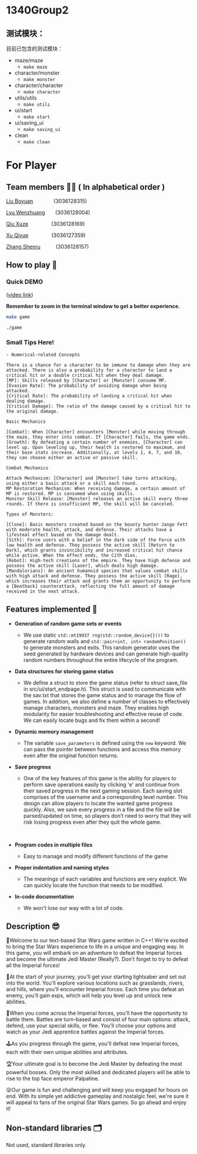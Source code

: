 # 1340Group2
## 测试模块：

目前已包含的测试模块：
- maze/maze
  - `make maze`
- character/monster
  - `make monster`
- character/character
  - `make character`
- utils/utils
  - `make utils`
- ui/start
  - `make start`
- ui/saving_ui
  - `make saving_ui`
- clean
  - `make clean`

# For Player
## Team members 🧑‍💻 ( In alphabetical order )
[Liu Boyuan]()&ensp;&ensp;&ensp;&ensp;&ensp;&ensp;&ensp;&ensp;(3036128315)

[Lyu Wenzhuang]()&ensp;&ensp;&ensp;&ensp;(3036128004)

[Qiu Xuze]()&ensp;&ensp;&ensp;&ensp;&ensp;&ensp;&ensp;&ensp;&ensp;(3036128169)

[Xu Qiyue]()&ensp;&ensp;&ensp;&ensp;&ensp;&ensp;&ensp;&ensp;&ensp;(3036127359)

[Zhang Shenru]()&ensp;&ensp;&ensp;&ensp;&ensp;&ensp;(3036128157)

## How to play 🤗
### Quick DEMO
([video link](https://youtu.be/4_AzfZmNWAg))

**Remember to zoom in the terminal window to get a better experience.**
```bash
make game
```
```bash
./game
```
### Small Tips Here!
    - Numerical-related Concepts

    There is a chance for a character to be immune to damage when they are attacked. There is also a probability for a character to land a critical hit or a double critical hit when they deal damage.
    [MP]: Skills released by [Character] or [Monster] consume MP.
    [Evasion Rate]: The probability of avoiding damage when being attacked.
    [Critical Rate]: The probability of landing a critical hit when dealing damage.
    [Critical Damage]: The ratio of the damage caused by a critical hit to the original damage.

    Basic Mechanics

    [Combat]: When [Character] encounters [Monster] while moving through the maze, they enter into combat. If [Character] fails, the game ends.
    [Growth]: By defeating a certain number of enemies, [Character] can level up. Upon leveling up, their health is restored to maximum, and their base stats increase. Additionally, at levels 1, 4, 7, and 10, they can choose either an active or passive skill.

    Combat Mechanics

    Attack Mechanism: [Character] and [Monster] take turns attacking, using either a basic attack or a skill each round.
    MP Restoration Mechanism: When receiving damage, a certain amount of MP is restored. MP is consumed when using skills.
    Monster Skill Release: [Monster] releases an active skill every three rounds. If there is insufficient MP, the skill will be canceled.

    Types of Monsters:

    [Clone]: Basic monsters created based on the bounty hunter Jango Fett with moderate health, attack, and defense. Their attacks have a lifesteal effect based on the damage dealt.
    [Sith]: Force users with a belief in the dark side of the Force with low health and defense. They possess the active skill [Return to Dark], which grants invincibility and increased critical hit chance while active. When the effect ends, the Cith dies.
    [Robot]: High-tech creations of the empire. They have high defense and possess the active skill [Laser], which deals high damage.
    [Mandalorians]: An ancient humanoid species that values combat skills with high attack and defense. They possess the active skill [Rage], which increases their attack and grants them an opportunity to perform a [Beatback] counterattack, reflecting the full amount of damage received in the next attack.


## Features implemented 🚀
- **Generation of random game sets or events**

    - We use static `std::mt19937 rng(std::random_device{}())` to generate random walls and `std::pair<int, int> randomPosition()` to generate monsters and exits. This random generator uses the seed generated by hardware devices and can generate high-quality random numbers throughout the entire lifecycle of the program.
⁣⁣⁣⁣
- **Data structures for storing game status**

    - We define a struct to store the game status (refer to struct save_file in src/ui/start_endpage.h). This struct is used to communicate with the sav.txt that stores the game status and to manage the flow of games. In addition, we also define a number of classes to effectively manage characters, monsters and maze. They enables high modularity for easier troubleshooting and effective reuse of code. We can easily locate bugs and fix them within a second!
⁣⁣⁣⁣
- **Dynamic memory management**

    - The variable `save_parameters` is defined using the `new` keyword. We can pass the pointer between functions and access this memory even after the original function returns.
⁣⁣⁣⁣
- **Save progress**

    - One of the key features of this game is the ability for players to perform save operations easily by clicking 'e' and continue from their saved progress in the next gaming session.
    Each saving slot comprises of the username and a corresponding level number. This design can allow players to locate the wanted game progress quickly.
    Also, we save every progress in a file and the file will be parsed/updated on time, so players don’t need to worry that they will risk losing progress even after they quit the whole game.

⁣⁣⁣⁣
- **Program codes in multiple files**

    - Easy to manage and modify different functions of the game
⁣⁣⁣⁣
- **Proper indentation and naming styles**

    - The meanings of each variables and functions are very explicit. We can quickly locate the function that needs to be modified.
⁣⁣⁣⁣
- **In-code documentation**

    - We won't lose our way with a lot of code.


## Description 😎
💎Welcome to our text-based Star Wars game written in C++! We're excited to bring the Star Wars experience to life in a unique and engaging way. In this game, you will embark on an adventure to defeat the Imperial forces and become the ultimate Jedi Master (Really?). Don't forget to try to defeat all the Imperial forces!

🎢At the start of your journey, you'll get your starting lightsaber and set out into the world. You'll explore various locations such as grasslands, rivers, and hills, where you'll encounter Imperial forces. Each time you defeat an enemy, you'll gain exps, which will help you level up and unlock new abilities.

👾When you come across the Imperial forces, you'll have the opportunity to battle them. Battles are turn-based and consist of four main options: attack, defend, use your special skills, or flee. You'll choose your options and watch as your Jedi apprentice battles against the Imperial forces.

🕹️As you progress through the game, you'll defeat new Imperial forces, each with their own unique abilities and attributes.

🏆Your ultimate goal is to become the Jedi Master by defeating the most powerful bosses. Only the most skilled and dedicated players will be able to rise to the top face emperor Palpatine.

😜Our game is fun and challenging and will keep you engaged for hours on end. With its simple yet addictive gameplay and nostalgic feel, we're sure it will appeal to fans of the original Star Wars games. So go ahead and enjoy it!

## Non-standard libraries 🗂️
Not used, standard libraries only.

